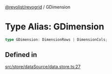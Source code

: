 [@revolist/revogrid](README.md) / GDimension

# Type Alias: GDimension

```ts
type GDimension: DimensionRows | DimensionCols;
```

## Defined in

[src/store/dataSource/data.store.ts:27](https://github.com/revolist/revogrid/blob/a649ddca5a4a20f5f68ee92610066873d77a049a/src/store/dataSource/data.store.ts#L27)
